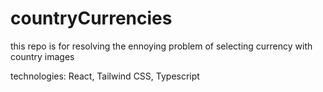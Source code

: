 # countryCurrencies
this repo is for resolving the ennoying problem of selecting currency with country images

technologies: React, Tailwind CSS, Typescript
